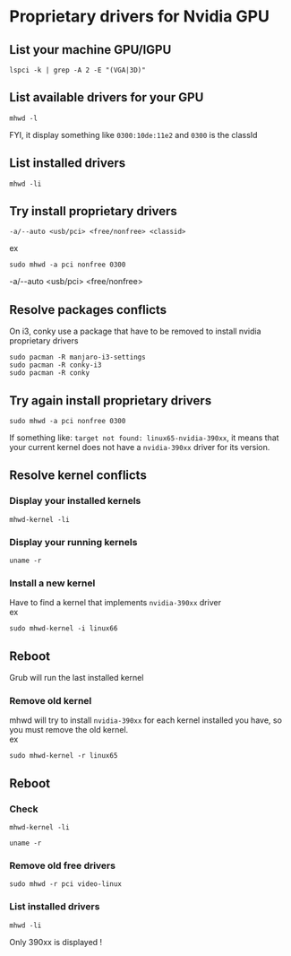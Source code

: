 # Proprietary drivers for Nvidia GPU
## List your machine GPU/IGPU
```shell
lspci -k | grep -A 2 -E "(VGA|3D)"
```

## List available drivers for your GPU
```shell
mhwd -l
```
FYI, it display something like `0300:10de:11e2` and `0300` is the classId

## List installed drivers
```shell
mhwd -li
```

## Try install proprietary drivers
```shell
-a/--auto <usb/pci> <free/nonfree> <classid>
```
ex
```shell
sudo mhwd -a pci nonfree 0300
```
-a/--auto <usb/pci> <free/nonfree> <classid>

## Resolve packages conflicts
On i3, conky use a package that have to be removed to install nvidia proprietary drivers
```shell
sudo pacman -R manjaro-i3-settings
sudo pacman -R conky-i3
sudo pacman -R conky
```

## Try again install proprietary drivers
```shell
sudo mhwd -a pci nonfree 0300
```
If something like: `target not found: linux65-nvidia-390xx`, it means that your current kernel does not have a `nvidia-390xx` driver for its version.

## Resolve kernel conflicts
### Display your installed kernels
```shell
mhwd-kernel -li
```
### Display your running kernels
```shell
uname -r
```
### Install a new kernel
Have to find a kernel that implements `nvidia-390xx` driver  
ex
```shell
sudo mhwd-kernel -i linux66
```

## Reboot
Grub will run the last installed kernel
### Remove old kernel
mhwd will try to install `nvidia-390xx` for each kernel installed you have, so you must remove the old kernel.  
ex
```shell
sudo mhwd-kernel -r linux65
```
## Reboot
### Check
```shell
mhwd-kernel -li
```
```shell
uname -r
```
### Remove old free drivers
```shell
sudo mhwd -r pci video-linux
```
### List installed drivers
```shell
mhwd -li
```
Only 390xx is displayed !